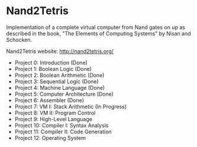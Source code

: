 # Nand2Tetris

Implementation of a complete virtual computer from Nand gates on up as described in the book,
"The Elements of Computing Systems" by Nisan and Schocken.

Nand2Tetris website: http://nand2tetris.org/

* Project 0: Introduction (Done)
* Project 1: Boolean Logic (Done)
* Project 2: Boolean Arithmetic (Done)
* Project 3: Sequential Logic (Done)
* Project 4: Machine Language (Done) 
* Project 5: Computer Architecture (Done)
* Project 6: Assembler (Done)
* Project 7: VM I: Stack Arithmetic (In Progress)
* Project 8: VM II: Program Control
* Project 9: High-Level Language
* Project 10: Compiler I: Syntax Analysis
* Project 11: Compiler II: Code Generation
* Project 12: Operating System
